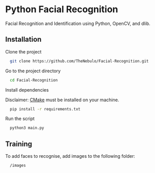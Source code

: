 # Python Facial Recognition

Facial Recognition and Identification using Python, OpenCV, and dlib.


## Installation

Clone the project

```bash
  git clone https://github.com/TheNebulo/Facial-Recognition.git
```

Go to the project directory

```bash
  cd Facial-Recognition
```

Install dependencies

Disclaimer: [CMake](https://cmake.org/download/) must be installed on your machine.

```bash
  pip install -r requirements.txt
```

Run the script

```bash
  python3 main.py
```

## Training

To add faces to recognise, add images to the following folder:

```bash
  /images
```
